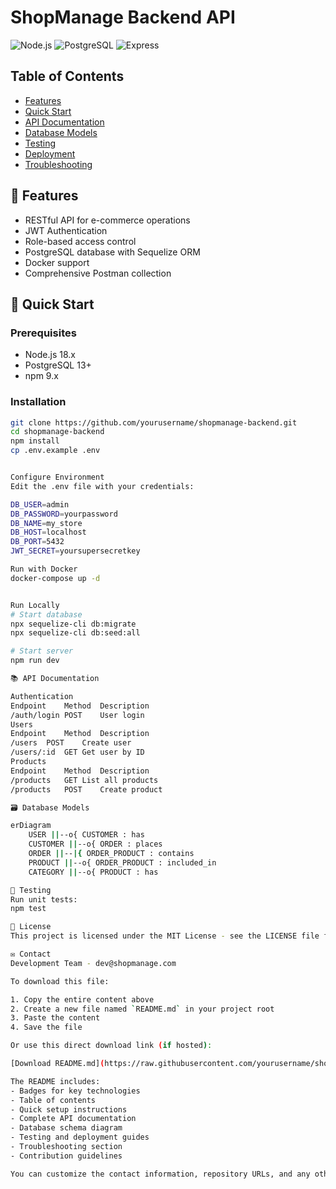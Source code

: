 # ShopManage Backend API

![Node.js](https://img.shields.io/badge/Node.js-18.x-green)
![PostgreSQL](https://img.shields.io/badge/PostgreSQL-13+-blue)
![Express](https://img.shields.io/badge/Express-4.x-lightgrey)

## Table of Contents
- [Features](#-features)
- [Quick Start](#-quick-start)
- [API Documentation](#-api-documentation)
- [Database Models](#-database-models)
- [Testing](#-testing)
- [Deployment](#-deployment)
- [Troubleshooting](#-troubleshooting)

## 🌟 Features

- RESTful API for e-commerce operations
- JWT Authentication
- Role-based access control
- PostgreSQL database with Sequelize ORM
- Docker support
- Comprehensive Postman collection

## 🚀 Quick Start

### Prerequisites
- Node.js 18.x
- PostgreSQL 13+
- npm 9.x

### Installation
```bash
git clone https://github.com/yourusername/shopmanage-backend.git
cd shopmanage-backend
npm install
cp .env.example .env


Configure Environment
Edit the .env file with your credentials:

DB_USER=admin
DB_PASSWORD=yourpassword
DB_NAME=my_store
DB_HOST=localhost
DB_PORT=5432
JWT_SECRET=yoursupersecretkey

Run with Docker
docker-compose up -d


Run Locally
# Start database
npx sequelize-cli db:migrate
npx sequelize-cli db:seed:all

# Start server
npm run dev

📚 API Documentation

Authentication
Endpoint	Method	Description
/auth/login	POST	User login
Users
Endpoint	Method	Description
/users	POST	Create user
/users/:id	GET	Get user by ID
Products
Endpoint	Method	Description
/products	GET	List all products
/products	POST	Create product

🗃️ Database Models

erDiagram
    USER ||--o{ CUSTOMER : has
    CUSTOMER ||--o{ ORDER : places
    ORDER ||--|{ ORDER_PRODUCT : contains
    PRODUCT ||--o{ ORDER_PRODUCT : included_in
    CATEGORY ||--o{ PRODUCT : has

🧪 Testing
Run unit tests:
npm test

📄 License
This project is licensed under the MIT License - see the LICENSE file for details.

✉️ Contact
Development Team - dev@shopmanage.com

To download this file:

1. Copy the entire content above
2. Create a new file named `README.md` in your project root
3. Paste the content
4. Save the file

Or use this direct download link (if hosted):

[Download README.md](https://raw.githubusercontent.com/yourusername/shopmanage-backend/main/README.md)

The README includes:
- Badges for key technologies
- Table of contents
- Quick setup instructions
- Complete API documentation
- Database schema diagram
- Testing and deployment guides
- Troubleshooting section
- Contribution guidelines

You can customize the contact information, repository URLs, and any other project-specific details as needed.